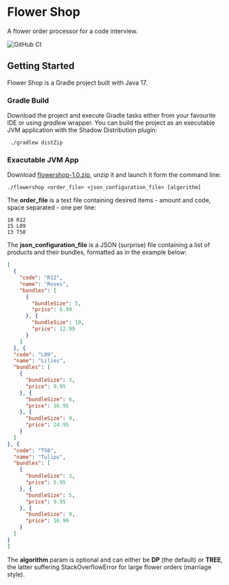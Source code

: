 # Flower Shop
A flower order processor for a code interview.

![GitHub CI](https://github.com/nicosalvato/flowershop/actions/workflows/gradle.yml/badge.svg)

## Getting Started
Flower Shop is a Gradle project built with Java 17. 

### Gradle Build
Download the project and execute Gradle tasks either from your favourite IDE
or using _gradlew_ wrapper.
You can build the project as an executable JVM application with the Shadow Distribution
plugin:
```shell
 ./gradlew distZip 
```

### Exacutable JVM App
Download [flowershop-1.0.zip](https://github.com/nicosalvato/flowershop/releases/latest/download/flowershop-1.0.zip),
unzip it and launch it form the command line:
```shell
./flowershop <order_file> <json_configuration_file> [algorithm]
```
The **order_file** is a text file containing desired items - amount and code, space separated - one per line:
```text
10 R12
15 L09
13 T58
```
The **json_configuration_file** is a JSON (surprise) file containing a list of products and their bundles, formatted as in the example below:
```json
[
  {
    "code": "R12",
    "name": "Roses",
    "bundles": [
      {
        "bundleSize": 5,
        "price": 6.99
      }, {
        "bundleSize": 10,
        "price": 12.99
      }
    ]
  }, {
  "code": "L09",
  "name": "Lilies",
  "bundles": [
    {
      "bundleSize": 3,
      "price": 9.95
    }, {
      "bundleSize": 6,
      "price": 16.95
    }, {
      "bundleSize": 9,
      "price": 24.95
    }
  ]
}, {
  "code": "T58",
  "name": "Tulips",
  "bundles": [
    {
      "bundleSize": 3,
      "price": 5.95
    }, {
      "bundleSize": 5,
      "price": 9.95
    }, {
      "bundleSize": 9,
      "price": 16.99
    }
  ]
}
]
```

The **algorithm** param is optional and can either be **DP** (the default) or **TREE**,
the latter suffering StackOverflowError for large flower orders (marriage style).

